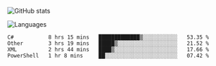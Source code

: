 ![GitHub stats](https://github-readme-stats.vercel.app/api?username=emipa606&theme=github_dark&show_icons=true)

![Languages](https://github-readme-stats.vercel.app/api/top-langs/?username=emipa606&theme=github_dark&layout=compact)

<!--START_SECTION:waka-->
```text
C#           8 hrs 15 mins   █████████████▒░░░░░░░░░░░   53.35 % 
Other        3 hrs 19 mins   █████▒░░░░░░░░░░░░░░░░░░░   21.52 % 
XML          2 hrs 44 mins   ████▒░░░░░░░░░░░░░░░░░░░░   17.66 % 
PowerShell   1 hr 8 mins     ██░░░░░░░░░░░░░░░░░░░░░░░   07.42 % 
```
<!--END_SECTION:waka-->
